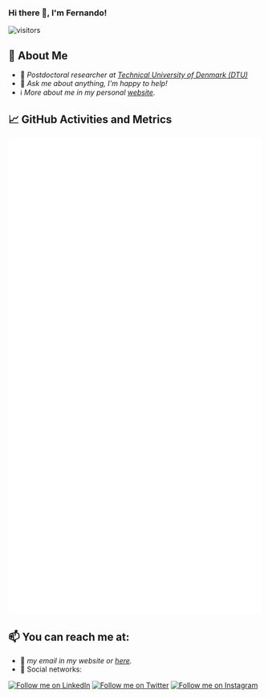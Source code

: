 ### Hi there 👋, I'm Fernando!

![visitors](https://visitor-badge.glitch.me/badge?page_id=fdojurado.fdojurado)
<!-- [![GitHub fdojurado](https://img.shields.io/github/followers/fdojurado?label=follow&style=social)](https://github.com/fdojurado) -->

## 📖 About Me

- 💼 _Postdoctoral researcher at [Technical University of Denmark (DTU)](https://www.dtu.dk/english)_
- 💬 _Ask me about anything, I'm happy to help!_
- ℹ️ _More about me in my personal [website](https://people.compute.dtu.dk/ffjla/)._
## 📈 GitHub Activities and Metrics

![Metrics](/github-metrics.svg)

## 📫 You can reach me at:

- :email: _my email in my website or [here](https://github.com/fdojurado/fdojurado/issues)._
- :thought_balloon: Social networks:

[<img src="https://raw.githubusercontent.com/peterthehan/peterthehan/master/assets/linkedin.svg" height="40em" align="center" alt="Follow me on LinkedIn" title="Follow me on LinkedIn"/>](https://linkedin.com/in/fdojurado)
[<img src="https://raw.githubusercontent.com/peterthehan/peterthehan/master/assets/twitter.svg" height="40em" align="center" alt="Follow me on Twitter" title="Follow me on Twitter"/>](https://twitter.com/fdojurado)
[<img src="https://raw.githubusercontent.com/hussainweb/hussainweb/main/icons/instagram.png" height="40em" align="center" alt="Follow me on Instagram" title="Follow Raymo111 on Instagram"/>](https://instagram.com/fdojurado)


<!--
**fdojurado/fdojurado** is a ✨ _special_ ✨ repository because its `README.md` (this file) appears on your GitHub profile.

Here are some ideas to get you started:

- 🔭 I’m currently working on ...
- 🌱 I’m currently learning ...
- 👯 I’m looking to collaborate on ...
- 🤔 I’m looking for help with ...
- 💬 Ask me about ...
- 📫 How to reach me: ...
- 😄 Pronouns: ...
- ⚡ Fun fact: ...
-->
